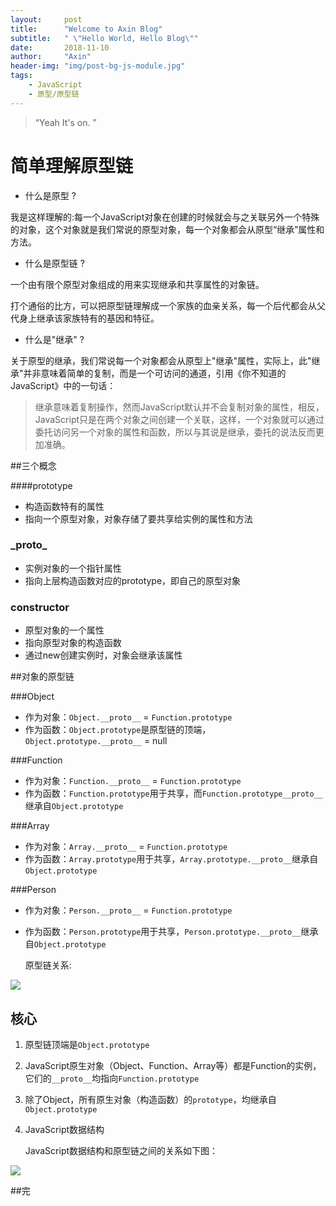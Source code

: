 ```yaml
---
layout:     post
title:      "Welcome to Axin Blog"
subtitle:   " \"Hello World, Hello Blog\""
date:       2018-11-10
author:     "Axin"
header-img: "img/post-bg-js-module.jpg"
tags:
    - JavaScript
	- 原型/原型链
---
```


> “Yeah It's on. ”

# 简单理解原型链

- 什么是原型 ?

我是这样理解的:每一个JavaScript对象在创建的时候就会与之关联另外一个特殊的对象，这个对象就是我们常说的原型对象，每一个对象都会从原型“继承”属性和方法。

- 什么是原型链 ?

一个由有限个原型对象组成的用来实现继承和共享属性的对象链。

打个通俗的比方，可以把原型链理解成一个家族的血亲关系，每一个后代都会从父代身上继承该家族特有的基因和特征。

- 什么是"继承" ?

关于原型的继承，我们常说每一个对象都会从原型上"继承"属性，实际上，此"继承"并非意味着简单的复制，而是一个可访问的通道，引用《你不知道的JavaScript》中的一句话：

> 继承意味着复制操作，然而JavaScript默认并不会复制对象的属性，相反，JavaScript只是在两个对象之间创建一个关联，这样，一个对象就可以通过委托访问另一个对象的属性和函数，所以与其说是继承，委托的说法反而更加准确。

##三个概念

####prototype

- 构造函数特有的属性
- 指向一个原型对象，对象存储了要共享给实例的属性和方法

### \_proto_

- 实例对象的一个指针属性
- 指向上层构造函数对应的prototype，即自己的原型对象

### constructor

- 原型对象的一个属性
- 指向原型对象的构造函数
- 通过new创建实例时，对象会继承该属性

##对象的原型链

###Object

- 作为对象：`Object.__proto__` = `Function.prototype`
- 作为函数：`Object.prototype`是原型链的顶端，`Object.prototype.__proto__` = null

###Function

- 作为对象：`Function.__proto__` = `Function.prototype`
- 作为函数：`Function.prototype`用于共享，而`Function.prototype__proto__`继承自`Object.prototype`

###Array

- 作为对象：`Array.__proto__` = `Function.prototype`
- 作为函数：`Array.prototype`用于共享，`Array.prototype.__proto__`继承自`Object.prototype`

###Person

- 作为对象：`Person.__proto__` = `Function.prototype`

- 作为函数：`Person.prototype`用于共享，`Person.prototype.__proto__`继承自`Object.prototype`

  原型链关系:   

![](http://pr4fpy96f.bkt.clouddn.com/3416099297-5c8a69fead850_articlex.png)

## 核心

1. 原型链顶端是`Object.prototype`

2. JavaScript原生对象（Object、Function、Array等）都是Function的实例，它们的`__proto__`均指向`Function.prototype`

3. 除了Object，所有原生对象（构造函数）的`prototype`，均继承自`Object.prototype` 

4. JavaScript数据结构

   JavaScript数据结构和原型链之间的关系如下图：

![](http://pr4fpy96f.bkt.clouddn.com/Javascript%E6%95%B0%E6%8D%AE%E7%BB%93%E6%9E%84%E5%8F%8A%E5%8E%9F%E5%9E%8B%E9%93%BE.png)

##完